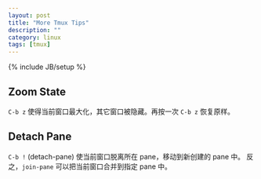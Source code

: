 ```yaml
---
layout: post
title: "More Tmux Tips"
description: ""
category: linux
tags: [tmux]
---
```

{% include JB/setup %}

## Zoom State

`C-b z` 使得当前窗口最大化，其它窗口被隐藏。再按一次 `C-b z` 恢复原样。

## Detach Pane

`C-b !` (detach-pane) 使当前窗口脱离所在 pane，移动到新创建的 pane 中。
反之，`join-pane` 可以把当前窗口合并到指定 pane 中。
